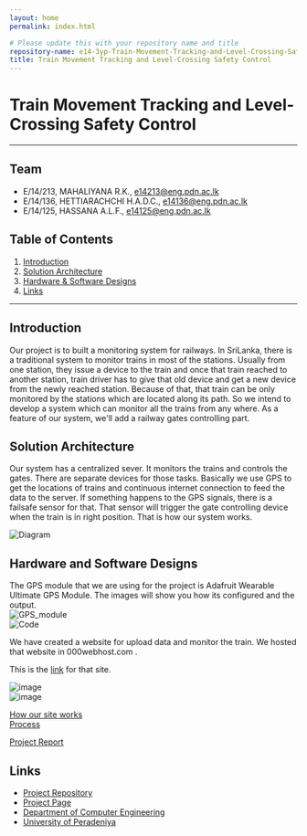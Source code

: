 ```yaml
---
layout: home
permalink: index.html

# Please update this with your repository name and title
repository-name: e14-3yp-Train-Movement-Tracking-and-Level-Crossing-Safety-Control
title: Train Movement Tracking and Level-Crossing Safety Control
---
```


[comment]: # "This is the standard layout for the project, but you can clean this and use your own template"

# Train Movement Tracking and Level-Crossing Safety Control

---

## Team
-  E/14/213, MAHALIYANA R.K., [e14213@eng.pdn.ac.lk](mailto:e14213@eng.pdn.ac.lk)
-  E/14/136, HETTIARACHCHI H.A.D.C., [e14136@eng.pdn.ac.lk](mailto:e14136@eng.pdn.ac.lk)
-  E/14/125, HASSANA A.L.F., [e14125@eng.pdn.ac.lk](mailto:e14125@eng.pdn.ac.lk)

## Table of Contents
1. [Introduction](#introduction)
2. [Solution Architecture](#solution-architecture )
3. [Hardware & Software Designs](#hardware-and-software-designs)
4. [Links](#links)

---

## Introduction

Our project is to built a monitoring system for railways. In SriLanka, there is a traditional system to monitor trains in most of the stations. Usually from one station, they issue a device to the train and once that train reached to another station, train driver has to give that old device and get a new device from the newly reached station. Because of that, that train can be only monitored by the stations which are located along its path. So we intend to develop a system which can monitor all the trains from any where. As a feature of our system, we'll add a railway gates controlling part. 

  



## Solution Architecture

Our system has a centralized sever. It monitors the trains and controls the gates. There are separate devices for those tasks. Basically we use GPS to get the locations of trains and continuous internet connection to feed the data to the server. If something happens to the GPS signals, there is a failsafe sensor for that. That sensor will trigger the gate controlling device when the train is in right position. That is how our system works.  

![Diagram](data/images/5.JPG)

## Hardware and Software Designs

The GPS module that we are using for the project is Adafruit Wearable Ultimate GPS Module. The images will show you how its configured and the output.  
![GPS_module](data/images/3.JPG)  
![Code](data/images/4.JPG)  
  
We have created a website for upload data and monitor the train. We hosted that website in 000webhost.com . 

This is the [link](https://trainlocationviewer.000webhostapp.com) for that site.  

![image](data/images/1.JPG)  
![image](data/images/2.JPG)  

[How our site works](https://youtu.be/p51krXkC2GI)  
[Process](https://youtu.be/yUq7oLuPGLU)  
  
[Project Report](data/documents/1.pdf)



## Links

- <a href = "https://github.com/cepdnaclk/e14-3yp-Train-Movement-Tracking-and-Level-Crossing-Safety-Control" target = "_blank">Project Repository</a>
- <a href = "https://cepdnaclk.github.io/e14-3yp-Train-Movement-Tracking-and-Level-Crossing-Safety-Control/" target = "_blank">Project Page</a>
- <a href = "http://www.ce.pdn.ac.lk/" target = "_blank">Department of Computer Engineering</a>
- <a href = "https://eng.pdn.ac.lk/" target = "_blank">University of Peradeniya</a>


[//]: # (Please refer this to learn more about Markdown syntax)
[//]: # (https://github.com/adam-p/markdown-here/wiki/Markdown-Cheatsheet)
